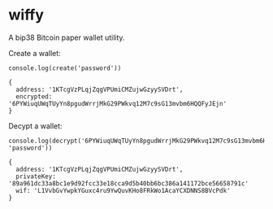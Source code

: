 # wiffy

A bip38 Bitcoin paper wallet utility.

Create a wallet:

```
console.log(create('password'))

{
  address: '1KTcgVzPLqjZqgVPUmiCMZujwGzyySVDrt',
  encrypted: '6PYWiuqUWqTUyYn8pgudWrrjMkG29PWkvq12M7c9sG13mvbm6HQQFyJEjn'
}

```

Decypt a wallet:

```
console.log(decrypt('6PYWiuqUWqTUyYn8pgudWrrjMkG29PWkvq12M7c9sG13mvbm6HQQFyJEjn', 'password'))

{
  address: '1KTcgVzPLqjZqgVPUmiCMZujwGzyySVDrt',
  privateKey: '89a961dc33a8bc1e9d92fcc33e18cca9d5b40bb6bc386a141172bce56658791c'
  wif: 'L1VvbGvYwpkYGuxc4ru9YwQuvKHo8FRkWo1AcaYCXDNNS8BVcPdk'
}

```

